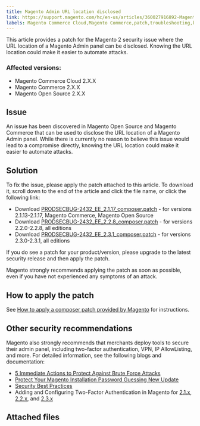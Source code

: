 ```yaml
---
title: Magento Admin URL location disclosed
link: https://support.magento.com/hc/en-us/articles/360027916892-Magento-Admin-URL-location-disclosed
labels: Magento Commerce Cloud,Magento Commerce,patch,troubleshooting,known issues,2.x.x,Admin URL disclosed
---
```


This article provides a patch for the Magento 2 security issue where the URL location of a Magento Admin panel can be disclosed. Knowing the URL location could make it easier to automate attacks.

 ### Affected versions:

 
 * Magento Commerce Cloud 2.X.X
 * Magento Commerce 2.X.X
 * Magento Open Source 2.X.X
 
 Issue
-----

 An issue has been discovered in Magento Open Source and Magento Commerce that can be used to disclose the URL location of a Magento Admin panel. While there is currently no reason to believe this issue would lead to a compromise directly, knowing the URL location could make it easier to automate attacks.

 Solution
--------

 To fix the issue, please apply the patch attached to this article. To download it, scroll down to the end of the article and click the file name, or click the following link:

 
 * Download [PRODSECBUG-2432\_EE\_2.1.17\_composer.patch](https://support.magento.com/hc/en-us/article_attachments/360059699111/PRODSECBUG-2432_EE_2.1.17_composer.patch) - for versions 2.1.13-2.1.17, Magento Commerce, Magento Open Source
 * Download [PRODSECBUG-2432\_EE\_2.2.8\_composer.patch](https://support.magento.com/hc/en-us/article_attachments/360059699131/PRODSECBUG-2432_EE_2.2.8_composer.patch) - for versions 2.2.0-2.2.8, all editions
 * Download [PRODSECBUG-2432\_EE\_2.3.1\_composer.patch](https://support.magento.com/hc/en-us/article_attachments/360059699151/PRODSECBUG-2432_EE_2.3.1_composer.patch) - for versions 2.3.0-2.3.1, all editions
 
 If you do see a patch for your product/version, please upgrade to the latest security release and then apply the patch.

 Magento strongly recommends applying the patch as soon as possible, even if you have not experienced any symptoms of an attack.

 How to apply the patch
----------------------

 See [How to apply a composer patch provided by Magento](https://support.magento.com/hc/en-us/articles/360028367731) for instructions.

 Other security recommendations
------------------------------

 Magento also strongly recommends that merchants deploy tools to secure their admin panel, including two-factor authentication, VPN, IP AllowListing, and more. For detailed information, see the following blogs and documentation:

 
 * [5 Immediate Actions to Protect Against Brute Force Attacks](https://magento.com/security/best-practices/5-immediate-actions-protect-against-brute-force-attacks)
 * [Protect Your Magento Installation Password Guessing New Update](https://magento.com/security/best-practices/protect-your-magento-installation-password-guessing-new-update)
 * [Security Best Practices](https://magento.com/security/best-practices/security-best-practices)
 * Adding and Configuring Two-Factor Authentication in Magento for [2.1.x](https://docs.magento.com/m2/2.1/ce/user_guide/stores/security-two-factor-authentication.html), [2.2.x](https://docs.magento.com/m2/2.2/ce/user_guide/stores/security-two-factor-authentication.html), and [2.3.x](https://docs.magento.com/m2/ce/user_guide/stores/security-two-factor-authentication.html) 
 
 Attached files
--------------

